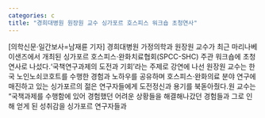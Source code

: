 ```yaml
---
categories: c
title: "경희대병원 원장원 교수 싱가포르 호스피스 워크숍 초청연사"
---
```

[의학신문·일간보사=남재륜 기자] 경희대병원 가정의학과 원장원 교수가 최근 마리나베이샌즈에서 개최된 싱가포르 호스피스·완화치료협회(SPCC-SHC) 주관 워크숍에 초청연사로 나섰다.‘국책연구과제의 도전과 기회’라는 주제로 강연에 나선 원장원 교수는 한국 노인노쇠코호트를 수행한 경험과 노하우를 공유하며 호스피스·완화의료 분야 연구에 매진하고 있는 싱가포르의 젊은 연구자들에게 도전정신과 용기를 북돋아줬다.원 교수는 “국책과제를 수행함에 있어 경험했던 어려운 상황들을 해결해나갔던 경험들과 그로 인해 얻게 된 성취감을 싱가포르 연구자들과